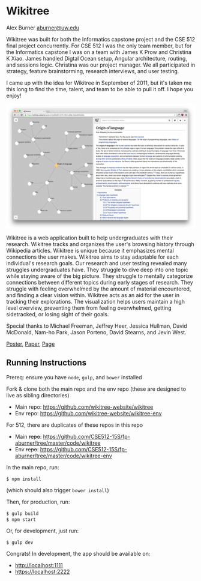 Wikitree
===============
Alex Burner
aburner@uw.edu


Wikitree was built for both the Informatics capstone project and the CSE 512 final project concurrently. For CSE 512 I was the only team member, but for the Informatics capstone I was on a team with James K Prow and Christina K Xiao. James handled Digtal Ocean setup, Angular architecture, routing, and sessions logic. Christina was our project manager. We all participated in strategy, feature brainstorming, research interviews, and user testing.

I came up with the idea for Wikitree in September of 2011, but it's taken me this long to find the time, talent, and team to be able to pull it off. I hope you enjoy!


[![summary](summary.png)](https://wikitree.website/)


Wikitree is a web application built to help undergraduates with their research. Wikitree tracks and organizes the user's browsing history through Wikipedia articles. Wikitree is unique because it emphasizes mental connections the user makes. Wikitree aims to stay adaptable for each individual's research goals. Our research and user testing revealed many struggles undergraduates have. They struggle to dive deep into one topic while staying aware of the big picture. They struggle to mentally categorize connections between different topics during early stages of research. They struggle with feeling overwhelmed by the amount of material encountered, and finding a clear vision within. Wikitree acts as an aid for the user in tracking their explorations. The visualization helps users maintain a high level overview, preventing them from feeling overwhelmed, getting sidetracked, or losing sight of their goals.

Special thanks to Michael Freeman, Jeffrey Heer, Jessica Hullman, David McDonald, Nam-ho Park, Jason Porteno, David Stearns, and Jevin West.


[Poster](https://github.com/CSE512-15S/fp-aburner/raw/master/final/poster-aburner.pdf),
[Paper](https://github.com/CSE512-15S/fp-aburner/raw/master/final/paper-aburner.pdf),
[Page](http://cse512-15s.github.io/fp-aburner/)


## Running Instructions

Prereq: ensure you have `node`, `gulp`, and `bower` installed

Fork & clone both the main repo and the env repo (these are designed to live as sibling directories)
- Main repo: https://github.com/wikitree-website/wikitree
- Env repo: https://github.com/wikitree-website/wikitree-env

For 512, there are duplicates of these repos in this repo
- Main ~~repo~~: https://github.com/CSE512-15S/fp-aburner/tree/master/code/wikitree
- Env ~~repo~~: https://github.com/CSE512-15S/fp-aburner/tree/master/code/wikitree-env

In the main repo, run:
```
$ npm install
```
(which should also trigger `bower install`)

Then, for production, run:
```
$ gulp build
$ npm start
```

Or, for development, just run:
```
$ gulp dev
```

Congrats! In development, the app should be available on:
- [http://localhost:1111](http://localhost:1111)
- [https://localhost:2222](https://localhost:2222)
